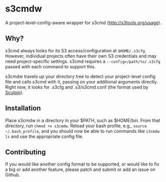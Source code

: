 s3cmdw
======

A project-level-config-aware wrapper for s3cmd (http://s3tools.org/usage).

Why?
----

s3cmd always looks for its S3 access/configuration at `$HOME/.s3cfg`. However, individual projects often have their own S3 credentials and may need project-specific settings. s3cmd requires a `--config=/path/to/.s3cfg` passed with each command to support this.

s3cmdw travels up your directory tree to detect your project-level config file and calls s3cmd with it, passing on your additional arguments directly. Right now, it looks for .s3cfg and .s3/s3cmd.conf (the format used by [Sculpin](https://sculpin.io/)).

Installation
------------

Place s3cmdw in a directory in your $PATH, such as $HOME/bin. From that directory, run `chmod +x s3cmdw`. Reload your bash profile, e.g., `source ~/.bash_profile`, and you should now be able to run commands like `s3cmdw ls` and use the appropriate config file.

Contributing
------------

If you would like another config format to be supported, or would like to fix a big or add another feature, please patch and submit or add an issue on Github.